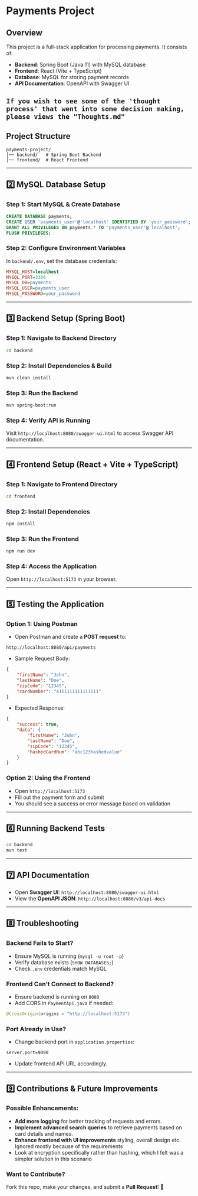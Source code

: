 # Payments Project

## Overview
This project is a full-stack application for processing payments. It consists of:
- **Backend**: Spring Boot (Java 11) with MySQL database
- **Frontend**: React (Vite + TypeScript)
- **Database**: MySQL for storing payment records
- **API Documentation**: OpenAPI with Swagger UI

`If you wish to see some of the 'thought process' that went into some decision making, please views the "Thoughts.md"`
---

## **Project Structure**
```
payments-project/
│── backend/   # Spring Boot Backend
│── frontend/  # React Frontend
```

---

## **2️⃣ MySQL Database Setup**

### **Step 1: Start MySQL & Create Database**
```sql
CREATE DATABASE payments;
CREATE USER 'payments_user'@'localhost' IDENTIFIED BY 'your_password';
GRANT ALL PRIVILEGES ON payments.* TO 'payments_user'@'localhost';
FLUSH PRIVILEGES;
```

### **Step 2: Configure Environment Variables**
In `backend/.env`, set the database credentials:
```ini
MYSQL_HOST=localhost
MYSQL_PORT=3306
MYSQL_DB=payments
MYSQL_USER=payments_user
MYSQL_PASSWORD=your_password
```

---

## **3️⃣ Backend Setup (Spring Boot)**

### **Step 1: Navigate to Backend Directory**
```sh
cd backend
```

### **Step 2: Install Dependencies & Build**
```sh
mvn clean install
```

### **Step 3: Run the Backend**
```sh
mvn spring-boot:run
```

### **Step 4: Verify API is Running**
Visit `http://localhost:8080/swagger-ui.html` to access Swagger API documentation.

---

## **4️⃣ Frontend Setup (React + Vite + TypeScript)**

### **Step 1: Navigate to Frontend Directory**
```sh
cd frontend
```

### **Step 2: Install Dependencies**
```sh
npm install
```

### **Step 3: Run the Frontend**
```sh
npm run dev
```

### **Step 4: Access the Application**
Open `http://localhost:5173` in your browser.

---

## **5️⃣ Testing the Application**

### **Option 1: Using Postman**
- Open Postman and create a **POST request** to:
```
http://localhost:8080/api/payments
```
- Sample Request Body:
```json
{
    "firstName": "John",
    "lastName": "Doe",
    "zipCode": "12345",
    "cardNumber": "4111111111111111"
}
```
- Expected Response:
```json
{
    "success": true,
    "data": {
        "firstName": "John",
        "lastName": "Doe",
        "zipCode": "12345",
        "hashedCardNum": "abc123hashedvalue"
    }
}
```

### **Option 2: Using the Frontend**
- Open `http://localhost:5173`
- Fill out the payment form and submit
- You should see a success or error message based on validation

---

## **6️⃣ Running Backend Tests**
```sh
cd backend
mvn test
```

---

## **7️⃣ API Documentation**
- Open **Swagger UI**: `http://localhost:8080/swagger-ui.html`
- View the **OpenAPI JSON**: `http://localhost:8080/v3/api-docs`

---

## **8️⃣ Troubleshooting**
### **Backend Fails to Start?**
- Ensure MySQL is running (`mysql -u root -p`)
- Verify database exists (`SHOW DATABASES;`)
- Check `.env` credentials match MySQL

### **Frontend Can’t Connect to Backend?**
- Ensure backend is running on `8080`
- Add CORS in `PaymentApi.java` if needed:
```java
@CrossOrigin(origins = "http://localhost:5173")
```

### **Port Already in Use?**
- Change backend port in `application.properties`:
```properties
server.port=9090
```
- Update frontend API URL accordingly.

---

## **9️⃣ Contributions & Future Improvements**
### **Possible Enhancements:**
- **Add more logging** for better tracking of requests and errors.
- **Implement advanced search queries** to retrieve payments based on card details and names.
- **Enhance frontend with UI improvements** styling, overall design etc. Ignored mostly because of the requirements
- Look at encryption specifically rather than hashing, which I felt was a simpler solution in this scenario

### **Want to Contribute?**
Fork this repo, make your changes, and submit a **Pull Request**! 🚀
